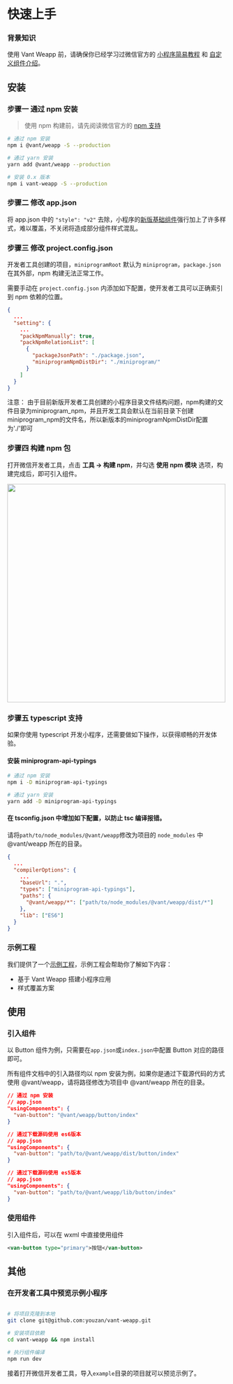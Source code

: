 # 快速上手

### 背景知识

使用 Vant Weapp 前，请确保你已经学习过微信官方的 [小程序简易教程](https://mp.weixin.qq.com/debug/wxadoc/dev/) 和 [自定义组件介绍](https://developers.weixin.qq.com/miniprogram/dev/framework/custom-component/)。

## 安装

### 步骤一 通过 npm 安装

> 使用 npm 构建前，请先阅读微信官方的 [npm 支持](https://developers.weixin.qq.com/miniprogram/dev/devtools/npm.html)

```bash
# 通过 npm 安装
npm i @vant/weapp -S --production

# 通过 yarn 安装
yarn add @vant/weapp --production

# 安装 0.x 版本
npm i vant-weapp -S --production
```

### 步骤二 修改 app.json

将 app.json 中的 `"style": "v2"` 去除，小程序的[新版基础组件](https://developers.weixin.qq.com/miniprogram/dev/reference/configuration/app.html#style)强行加上了许多样式，难以覆盖，不关闭将造成部分组件样式混乱。

### 步骤三 修改 project.config.json

开发者工具创建的项目，`miniprogramRoot` 默认为 `miniprogram`，`package.json` 在其外部，npm 构建无法正常工作。

需要手动在 `project.config.json` 内添加如下配置，使开发者工具可以正确索引到 npm 依赖的位置。

```json
{
  ...
  "setting": {
    ...
    "packNpmManually": true,
    "packNpmRelationList": [
      {
        "packageJsonPath": "./package.json",
        "miniprogramNpmDistDir": "./miniprogram/"
      }
    ]
  }
}
```
注意： 由于目前新版开发者工具创建的小程序目录文件结构问题，npm构建的文件目录为miniprogram_npm，并且开发工具会默认在当前目录下创建miniprogram_npm的文件名，所以新版本的miniprogramNpmDistDir配置为'./'即可

### 步骤四 构建 npm 包

打开微信开发者工具，点击 **工具 -> 构建 npm**，并勾选 **使用 npm 模块** 选项，构建完成后，即可引入组件。

<img style="width: 500px;" src="https://img.yzcdn.cn/public_files/2019/08/15/fa0549210055976cb63798503611ce3d.png" />

### 步骤五 typescript 支持

如果你使用 typescript 开发小程序，还需要做如下操作，以获得顺畅的开发体验。

#### 安装 miniprogram-api-typings

```bash
# 通过 npm 安装
npm i -D miniprogram-api-typings

# 通过 yarn 安装
yarn add -D miniprogram-api-typings
```

#### 在 tsconfig.json 中增加如下配置，以防止 tsc 编译报错。

请将`path/to/node_modules/@vant/weapp`修改为项目的 `node_modules` 中 @vant/weapp 所在的目录。

```json
{
  ...
  "compilerOptions": {
    ...
    "baseUrl": ".",
    "types": ["miniprogram-api-typings"],
    "paths": {
      "@vant/weapp/*": ["path/to/node_modules/@vant/weapp/dist/*"]
    },
    "lib": ["ES6"]
  }
}
```

### 示例工程

我们提供了一个[示例工程](https://github.com/youzan/vant-demo)，示例工程会帮助你了解如下内容：

- 基于 Vant Weapp 搭建小程序应用
- 样式覆盖方案

## 使用

### 引入组件

以 Button 组件为例，只需要在`app.json`或`index.json`中配置 Button 对应的路径即可。

所有组件文档中的引入路径均以 npm 安装为例，如果你是通过下载源代码的方式使用 @vant/weapp，请将路径修改为项目中 @vant/weapp 所在的目录。

```json
// 通过 npm 安装
// app.json
"usingComponents": {
  "van-button": "@vant/weapp/button/index"
}
```

```json
// 通过下载源码使用 es6版本
// app.json
"usingComponents": {
  "van-button": "path/to/@vant/weapp/dist/button/index"
}
```

```json
// 通过下载源码使用 es5版本
// app.json
"usingComponents": {
  "van-button": "path/to/@vant/weapp/lib/button/index"
}
```

### 使用组件

引入组件后，可以在 wxml 中直接使用组件

```xml
<van-button type="primary">按钮</van-button>
```

## 其他

### 在开发者工具中预览示例小程序

```bash

# 将项目克隆到本地
git clone git@github.com:youzan/vant-weapp.git

# 安装项目依赖
cd vant-weapp && npm install

# 执行组件编译
npm run dev

```

接着打开微信开发者工具，导入`example`目录的项目就可以预览示例了。
